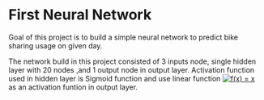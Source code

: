 # First Neural Network
Goal of this project is to build a simple neural network to predict bike sharing usage on given day.

The network build in this project consisted of 3 inputs node, single hidden layer with 20 nodes ,and 1 output node in output layer. Activation function used in hidden layer is Sigmoid function and use linear function <a href="https://www.codecogs.com/eqnedit.php?latex=\dpi{300}&space;f(x)&space;=&space;x" target="_blank"><img src="https://latex.codecogs.com/gif.latex?\dpi{120}&space;f(x)&space;=&space;x" title="f(x) = x" /></a> as an activation funtion in output layer.

